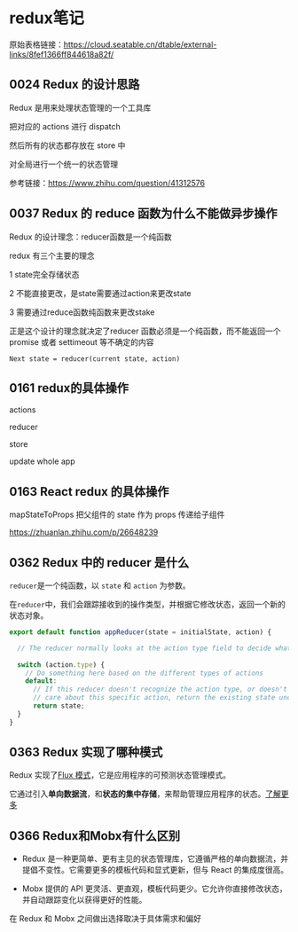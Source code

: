 # redux笔记 

 原始表格链接：https://cloud.seatable.cn/dtable/external-links/8fef1366ff844618a82f/

 
## 0024 Redux 的设计思路


Redux 是用来处理状态管理的一个工具库

把对应的 actions 进行 dispatch

然后所有的状态都存放在 store 中

对全局进行一个统一的状态管理

参考链接：<https://www.zhihu.com/question/41312576> 



   
## 0037 Redux 的 reduce 函数为什么不能做异步操作


Redux 的设计理念：reducer函数是一个纯函数

redux 有三个主要的理念

1 state完全存储状态

2 不能直接更改，是state需要通过action来更改state

3 需要通过reduce函数纯函数来更改stake

正是这个设计的理念就决定了reducer 函数必须是一个纯函数，而不能返回一个 promise 或者 settimeout 等不确定的内容

`Next state = reducer(current state, action)`



   
## 0161 redux的具体操作


actions

reducer

store

update whole app





   
## 0163 React redux 的具体操作


mapStateToProps 把父组件的 state 作为 props 传递给子组件

<https://zhuanlan.zhihu.com/p/26648239> 





   
## 0362 Redux 中的 reducer 是什么


`reducer`是一个纯函数，以 `state` 和 `action` 为参数。

在`reducer`中，我们会跟踪接收到的操作类型，并根据它修改状态，返回一个新的状态对象。

```javascript
export default function appReducer(state = initialState, action) {

  // The reducer normally looks at the action type field to decide what happens
  
  switch (action.type) {
    // Do something here based on the different types of actions
    default:
      // If this reducer doesn't recognize the action type, or doesn't
      // care about this specific action, return the existing state unchanged
      return state;
  }
}

```



   
## 0363 Redux 实现了哪种模式


Redux 实现了[Flux 模式](https://www.zhihu.com/search?q=Flux%20%E6%A8%A1%E5%BC%8F&search_source=Entity&hybrid_search_source=Entity&hybrid_search_extra=%7B%22sourceType%22%3A%22answer%22%2C%22sourceId%22%3A3248392880%7D)，它是应用程序的可预测状态管理模式。

它通过引入**单向数据流**，和**状态的集中存储**，来帮助管理应用程序的状态。[了解更多](https://link.zhihu.com/?target=https%3A//www.newline.co/fullstack-react/30-days-of-react/day-18/%23%3A~%3Atext%3DFlux%2520is%2520a%2520pattern%2520for%2Cdefault%2520method%2520for%2520handling%2520data.)



   
## 0366 Redux和Mobx有什么区别


* Redux 是一种更简单、更有主见的状态管理库，它遵循严格的单向数据流，并提倡不变性。它需要更多的模板代码和显式更新，但与 React 的集成度很高。

* Mobx 提供的 API 更灵活、更直观，模板代码更少。它允许你直接修改状态，并自动跟踪变化以获得更好的性能。

在 Redux 和 Mobx 之间做出选择取决于具体需求和偏好

  